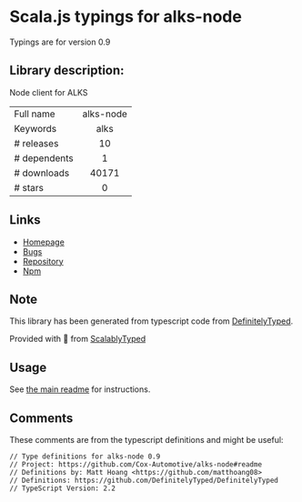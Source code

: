 
# Scala.js typings for alks-node

Typings are for version 0.9

## Library description:
Node client for ALKS

|                    |                 |
| ------------------ | :-------------: |
| Full name          | alks-node |
| Keywords           | alks |
| # releases         | 10 |
| # dependents       | 1 |
| # downloads        | 40171 |
| # stars            | 0 |

## Links
- [Homepage](https://github.com/Cox-Automotive/alks-node#readme)
- [Bugs](https://github.com/Cox-Automotive/alks-node/issues)
- [Repository](https://github.com/Cox-Automotive/alks-node)
- [Npm](https://www.npmjs.com/package/alks-node)
    


## Note
This library has been generated from typescript code from [DefinitelyTyped](https://definitelytyped.org).

Provided with :purple_heart: from [ScalablyTyped](https://github.com/oyvindberg/ScalablyTyped)

## Usage
See [the main readme](../../readme.md) for instructions.

## Comments

These comments are from the typescript definitions and might be useful:
```
// Type definitions for alks-node 0.9
// Project: https://github.com/Cox-Automotive/alks-node#readme
// Definitions by: Matt Hoang <https://github.com/matthoang08>
// Definitions: https://github.com/DefinitelyTyped/DefinitelyTyped
// TypeScript Version: 2.2

```

